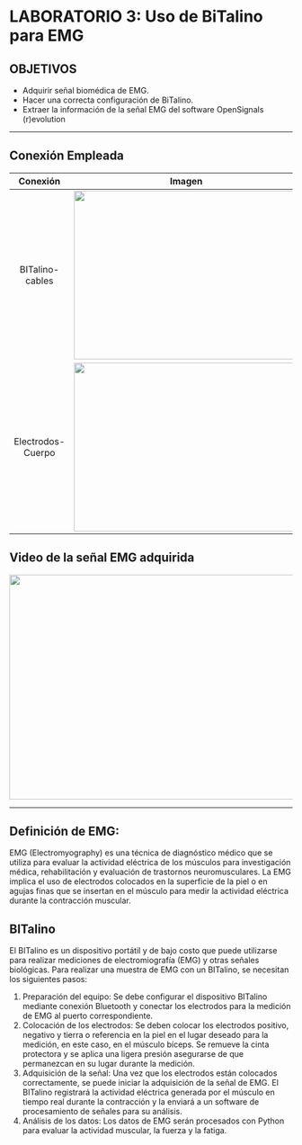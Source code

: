 # **LABORATORIO 3: Uso de BiTalino para EMG**

## OBJETIVOS
- Adquirir señal biomédica de EMG.
- Hacer una correcta configuración de BiTalino.
- Extraer la información de la señal EMG del software OpenSignals (r)evolution

***
## Conexión Empleada

| Conexión  | Imagen |
|:-------------: |:---------------:|
| BITalino-cables         | <img src="https://github.com/RosauraAstete/Equipo9.github.io/blob/main/Documentaci%C3%B3n/Laboratorio3/Archivos/ConexionesBiTalino.png"  width="400" height="300">|
| Electrodos-Cuerpo       | <img src="https://github.com/RosauraAstete/Equipo9.github.io/blob/main/Documentaci%C3%B3n/Laboratorio3/Archivos/ConexionesBrazo.png"  width="400" height="300">|

## Video de la señal EMG adquirida

<p align="center"> 
<img align="center" width="800" height="400" src="https://github.com/RosauraAstete/Equipo9.github.io/blob/main/Documentaci%C3%B3n/Laboratorio3/Archivos/EMG.GIF">
</p>



***

## Definición de EMG:
EMG (Electromyography) es una técnica de diagnóstico médico que se utiliza para evaluar la actividad eléctrica de los músculos para investigación médica, rehabilitación y evaluación de trastornos neuromusculares. La EMG implica el uso de electrodos colocados en la superficie de la piel o en agujas finas que se insertan en el músculo para medir la actividad eléctrica durante la contracción muscular.

## BITalino
El BITalino es un dispositivo portátil y de bajo costo que puede utilizarse para realizar mediciones de electromiografía (EMG) y otras señales biológicas. Para realizar una muestra de EMG con un BITalino, se necesitan los siguientes pasos:

1. Preparación del equipo: Se debe configurar el dispositivo BITalino mediante conexión Bluetooth y conectar los electrodos para la medición de EMG al puerto correspondiente.
2. Colocación de los electrodos: Se deben colocar los electrodos positivo, negativo y tierra o referencia en la piel en el lugar deseado para la medición, en este caso, en el músculo bíceps. Se remueve la cinta protectora y se aplica una ligera presión asegurarse de que permanezcan en su lugar durante la medición. 
3. Adquisición de la señal: Una vez que los electrodos están colocados correctamente, se puede iniciar la adquisición de la señal de EMG. El BITalino registrará la actividad eléctrica generada por el músculo en tiempo real durante la contracción y la enviará a un software de procesamiento de señales para su análisis.
4. Análisis de los datos: Los datos de EMG serán procesados con Python para evaluar la actividad muscular, la fuerza y la fatiga.




